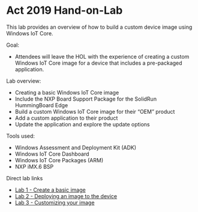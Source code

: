 # Act 2019 Hand-on-Lab

This lab provides an overview of how to build a custom device image using Windows IoT Core.

Goal:
 - Attendees will leave the HOL with the experience of creating a custom Windows IoT Core image for a device that includes a pre-packaged application.

Lab overview:
- Creating a basic Windows IoT Core image
- Include the NXP Board Support Package for the SolidRun HummingBoard Edge
- Build a custom Windows IoT Core image for their “OEM” product
- Add a custom application to their product
- Update the application and explore the update options

Tools used:
- Windows Assessment and Deployment Kit (ADK)
- Windows IoT Core Dashboard
- Windows IoT Core Packages (ARM)
- NXP iMX.6 BSP

Direct lab links
- [Lab 1 - Create a basic image](Labs\Lab1.md)
- [Lab 2 - Deploying an image to the device](Labs\Lab2.md)
- [Lab 3 - Customizing your image](Labs\Lab3.md)